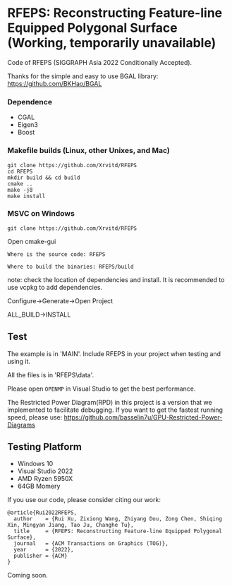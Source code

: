 # RFEPS: Reconstructing Feature-line Equipped Polygonal Surface (Working, temporarily unavailable)
Code of RFEPS (SIGGRAPH Asia 2022 Conditionally Accepted).

Thanks for the simple and easy to use BGAL library: https://github.com/BKHao/BGAL

### Dependence

- CGAL 
- Eigen3
- Boost

### Makefile builds (Linux, other Unixes, and Mac)

```
git clone https://github.com/Xrvitd/RFEPS
cd RFEPS
mkdir build && cd build
cmake ..
make -j8
make install
```


### MSVC on Windows

```
git clone https://github.com/Xrvitd/RFEPS
```
Open cmake-gui

```
Where is the source code: RFEPS

Where to build the binaries: RFEPS/build
```

note: check the location of dependencies and install. It is recommended to use vcpkg to add dependencies.

Configure->Generate->Open Project

ALL_BUILD->INSTALL



## Test

The example is in 'MAIN'. Include RFEPS in your project when testing and using it.

All the files is in 'RFEPS\data'. 

Please open ``OPENMP`` in Visual Studio to get the best performance.

The Restricted Power Diagram(RPD) in this project is a version that we implemented to facilitate debugging. If you want to get the fastest running speed, please use:
https://github.com/basselin7u/GPU-Restricted-Power-Diagrams


## Testing Platform
- Windows 10 
- Visual Studio 2022
- AMD Ryzen 5950X
- 64GB Momery




If you use our code, please consider citing our work:
```
@article{Rui2022RFEPS,
  author    = {Rui Xu, Zixiong Wang, Zhiyang Dou, Zong Chen, Shiqing Xin, Mingyan Jiang, Tao Ju, Changhe Tu},
  title     = {RFEPS: Reconstructing Feature-line Equipped Polygonal Surface},
  journal   = {ACM Transactions on Graphics (TOG)},
  year      = {2022},
  publisher = {ACM}
}
```
Coming soon.
